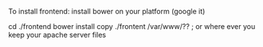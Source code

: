 To install frontend:
install bower on your platform (google it)

cd ./frontend
bower install
copy ./frontent /var/www/??  ; or where ever you keep your apache server files
